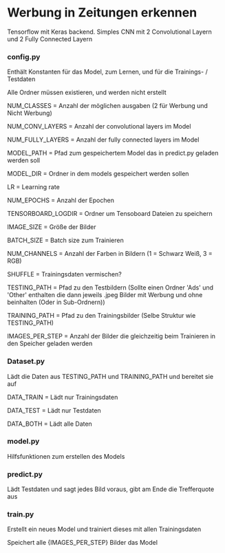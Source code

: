 <h1>Werbung in Zeitungen erkennen</h1>

Tensorflow mit Keras backend. Simples CNN mit 2 Convolutional Layern und 2 Fully Connected Layern

<h3>config.py</h3>

Enthält Konstanten für das Model, zum Lernen, und für die Trainings- / Testdaten

Alle Ordner müssen existieren, und werden nicht erstellt

NUM_CLASSES = Anzahl der möglichen ausgaben (2 für Werbung und Nicht Werbung)

NUM_CONV_LAYERS = Anzahl der convolutional layers im Model

NUM_FULLY_LAYERS = Anzahl der fully connected layers im Model

MODEL_PATH = Pfad zum gespeichertem Model das in predict.py geladen werden soll

MODEL_DIR = Ordner in dem models gespeichert werden sollen


LR = Learning rate

NUM_EPOCHS = Anzahl der Epochen

TENSORBOARD_LOGDIR = Ordner um Tensoboard Dateien zu speichern


IMAGE_SIZE = Größe der Bilder

BATCH_SIZE = Batch size zum Trainieren

NUM_CHANNELS = Anzahl der Farben in Bildern (1 = Schwarz Weiß, 3 = RGB)

SHUFFLE = Trainingsdaten vermischen?

TESTING_PATH = Pfad zu den Testbildern (Sollte einen Ordner 'Ads' und 'Other' enthalten die dann jeweils .jpeg Bilder mit Werbung und ohne beinhalten (Oder in Sub-Ordnern))

TRAINING_PATH = Pfad zu den Trainingsbilder (Selbe Struktur wie TESTING_PATH)

IMAGES_PER_STEP = Anzahl der Bilder die gleichzeitig beim Trainieren in den Speicher geladen werden


<h3>Dataset.py</h3>

Lädt die Daten aus TESTING_PATH und TRAINING_PATH und bereitet sie auf

DATA_TRAIN = Lädt nur Trainingsdaten

DATA_TEST = Lädt nur Testdaten

DATA_BOTH = Lädt alle Daten


<h3>model.py</h3>

Hilfsfunktionen zum erstellen des Models


<h3>predict.py</h3>

Lädt Testdaten und sagt jedes Bild voraus, gibt am Ende die Trefferquote aus


<h3>train.py</h3>

Erstellt ein neues Model und trainiert dieses mit allen Trainingsdaten

Speichert alle {IMAGES_PER_STEP} Bilder das Model


